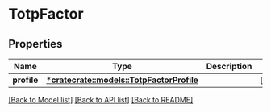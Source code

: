 # TotpFactor

## Properties
Name | Type | Description | Notes
------------ | ------------- | ------------- | -------------
**profile** | [***cratecrate::models::TotpFactorProfile**](TotpFactorProfile.md) |  | [optional] 

[[Back to Model list]](../README.md#documentation-for-models) [[Back to API list]](../README.md#documentation-for-api-endpoints) [[Back to README]](../README.md)


